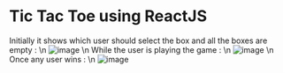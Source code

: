 # Tic Tac Toe using ReactJS 

Initially it shows which user should select the box and all the boxes are empty :
\n 
![image](https://user-images.githubusercontent.com/57398305/129574846-4d571b59-6a01-4026-bd11-a99ef54fa8a9.png)
\n
While the user is playing the game :
\n
![image](https://user-images.githubusercontent.com/57398305/129574902-10b3e144-296f-4a37-91f0-6a80888e4835.png)
\n
Once any user wins :
\n
![image](https://user-images.githubusercontent.com/57398305/129575089-87da3cf2-017e-4f25-a14d-c41b9665f456.png)


